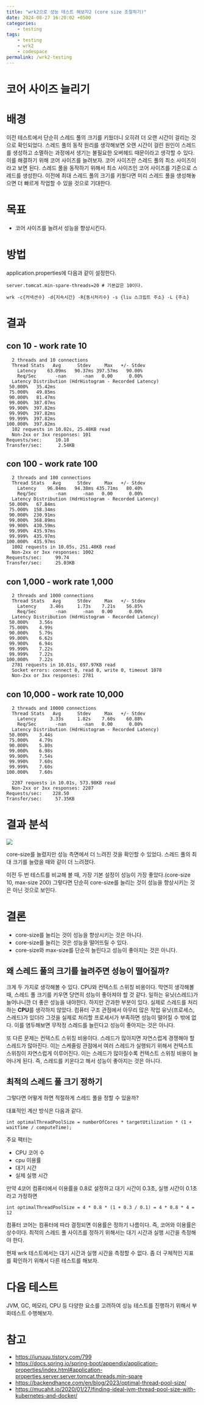 ```yaml
---
title: "wrk2으로 성능 테스트 해보자2 (core size 조절하기)"
date: 2024-08-27 16:20:02 +0500
categories:
    - testing
tags:
    - testing
    - wrk2
    - codespace
permalink: /wrk2-testing
---
```


# 코어 사이즈 늘리기

# 배경
이전 테스트에서 단순히 스레드 풀의 크기를 키웠더니 오히려 더 오랜 시간이 걸리는 것으로 
확인되었다. 스레드 풀의 동작 원리를 생각해보면 오랜 시간이 걸린 원인이 스레드를 생성하고 소멸하는 과정에서
생기는 불필요한 오버헤드 때문이라고 생각할 수 있다. 이를 해결하기 위해 코어 사이즈를 늘려보자.
코어 사이즈란 스레드 풀의 최소 사이즈이라고 보면 된다. 
스레드 풀을 동작하기 위해서 최소 사이즈인 코어 사이즈를 기준으로 스레드를 생성한다. 
이전에 최대 스레드 풀의 크기를 키웠다면 미리 스레드 풀을 생성해놓으면 더 빠르게 작업할 수 있을 것으로 기대한다. 

# 목표
- 코어 사이즈를 늘려서 성능을 향상시킨다.

# 방법
application.properties에 다음과 같이 설정한다. 
```properties
server.tomcat.min-spare-threads=20 # 기본값은 10이다. 
```

```terminal
wrk -c{커넥션수} -d{지속시간} -R{동시처리수} -s {liu 스크립트 주소} -L {주소} 
```

# 결과 

## con 10 - work rate 10 
```
  2 threads and 10 connections
  Thread Stats   Avg      Stdev     Max   +/- Stdev
    Latency    63.09ms   90.37ms 397.57ms   90.00%
    Req/Sec       -nan      -nan   0.00      0.00%
  Latency Distribution (HdrHistogram - Recorded Latency)
 50.000%   35.42ms
 75.000%   49.85ms
 90.000%   81.47ms
 99.000%  387.07ms
 99.900%  397.82ms
 99.990%  397.82ms
 99.999%  397.82ms
100.000%  397.82ms
  102 requests in 10.02s, 25.48KB read
  Non-2xx or 3xx responses: 101
Requests/sec:     10.18
Transfer/sec:      2.54KB
```

## con 100 - work rate 100
```
  2 threads and 100 connections
  Thread Stats   Avg      Stdev     Max   +/- Stdev
    Latency    96.84ms   94.38ms 435.71ms   80.40%
    Req/Sec       -nan      -nan   0.00      0.00%
  Latency Distribution (HdrHistogram - Recorded Latency)
 50.000%   67.84ms
 75.000%  158.34ms
 90.000%  230.91ms
 99.000%  368.89ms
 99.900%  430.59ms
 99.990%  435.97ms
 99.999%  435.97ms
100.000%  435.97ms
  1002 requests in 10.05s, 251.48KB read
  Non-2xx or 3xx responses: 1002
Requests/sec:     99.74
Transfer/sec:     25.03KB
```

## con 1,000 - work rate 1,000
```
  2 threads and 1000 connections
  Thread Stats   Avg      Stdev     Max   +/- Stdev
    Latency     3.46s     1.73s    7.21s    56.85%
    Req/Sec       -nan      -nan   0.00      0.00%
  Latency Distribution (HdrHistogram - Recorded Latency)
 50.000%    3.56s 
 75.000%    4.99s 
 90.000%    5.79s 
 99.000%    6.62s 
 99.900%    6.94s 
 99.990%    7.22s 
 99.999%    7.22s 
100.000%    7.22s 
  2781 requests in 10.01s, 697.97KB read
  Socket errors: connect 0, read 0, write 0, timeout 1078
  Non-2xx or 3xx responses: 2781
```

## con 10,000 - work rate 10,000
```
  2 threads and 10000 connections
  Thread Stats   Avg      Stdev     Max   +/- Stdev
    Latency     3.33s     1.82s    7.60s    60.88%
    Req/Sec       -nan      -nan   0.00      0.00%
  Latency Distribution (HdrHistogram - Recorded Latency)
 50.000%    3.44s 
 75.000%    4.79s 
 90.000%    5.80s 
 99.000%    6.98s 
 99.900%    7.54s 
 99.990%    7.60s 
 99.999%    7.60s 
100.000%    7.60s 

  2287 requests in 10.01s, 573.98KB read
  Non-2xx or 3xx responses: 2287
Requests/sec:    228.50
Transfer/sec:     57.35KB
```

# 결과 분석
![](wrk2-core-size.png)

core-size를 늘렸지만 성능 측면에서 더 느려진 것을 확인할 수 있었다.
스레드 풀의 최대 크기를 늘렸을 때와 같이 더 느려졌다. 

이전 두 번 테스트를 비교해 볼 때, 가장 기본 설정이 성능이 가장 좋았다.(core-size 10, max-size 200)
그렇다면 단순히 core-size를 늘리는 것이 성능을 향상시키는 것은 아닌 것으로 보인다.

# 결론 
- core-size를 늘리는 것이 성능을 향상시키는 것은 아니다.
- core-size를 늘리는 것은 성능을 떨어뜨릴 수 있다.
- core-size와 max-size를 단순히 늘린다고 성능이 좋아지는 것은 아니다.

## 왜 스레드 풀의 크기를 늘려주면 성능이 떨어질까? 
크게 두 가지로 생각해볼 수 있다. CPU와 컨텍스트 스위칭 비용이다.
막연히 생각해볼 때, 스레드 풀 크기를 키우면 당연히 성능이 좋아져야 할 것 같다. 
일하는 유닛(스레드)가 늘어나니깐 더 좋은 성능을 내야한다. 
하지만 간과한 부분이 있다.
실제로 스레드를 처리하는 **CPU**를 생각하지 않았다.
컴퓨터 구조 관점에서 아무리 많은 작업 유닛(프로세스, 스레드)가 있더라 그것을 실제로 처리할 프로세서가 부족하면 성능이 떨어질 수 밖에 없다.
이를 염두해보면 무작정 스레드를 늘린다고 성능이 좋아지는 것은 아니다. 

또 다른 문제는 컨텍스트 스위칭 비용이다. 스레드가 많아지면 자연스럽게 경쟁해야 할 스레드가 많아진다. 
이는 스케줄링 관점에서 여러 스레드가 실행되기 위해서 컨텍스트 스위칭이 자연스럽게 이루어진다. 
이는 스레드가 많아질수록 컨텍스트 스위칭 비용이 늘어나게 된다.
즉, 스레드를 키운다고 해서 성능이 좋아지는 것은 아니다.

## 최적의 스레드 풀 크기 정하기 
그렇다면 어떻게 하면 적절하게 스레드 풀을 정할 수 있을까? 

대표적인 계산 방식은 다음과 같다. 
```
int optimalThreadPoolSize = numberOfCores * targetUtilization * (1 + waitTime / computeTime);
```
주요 팩터는 
- CPU 코어 수
- cpu 이용률 
- 대기 시간
- 실제 실행 시간

만약 4코어 컴퓨터에서 이용률을 0.8로 설정하고 대기 시간이 0.3초, 실행 시간이 0.1초라고 가정하면
``` 
int optimalThreadPoolSize = 4 * 0.8 * (1 + 0.3 / 0.1) = 4 * 0.8 * 4 = 12
```

컴퓨터 코어는 컴퓨터에 따라 결정되면 이용률은 정하기 나름이다.
즉, 코어와 이용률은 상수이다. 
최적의 스레드 풀 사이즈를 정하기 위해서는 대기 시간과 실행 시간을 측정해야 한다.

현재 wrk 테스트에서는 대기 시간과 실행 시간을 측정할 수 없다.
좀 더 구체적인 지표를 확인하기 위해서 다른 테스트를 해보자.

# 다음 테스트 
JVM, GC, 메모리, CPU 등 다양한 요소를 고려하여 성능 테스트를 진행하기 위해서 부화테스트 수행해보자. 


# 참고 
- https://junuuu.tistory.com/799
- https://docs.spring.io/spring-boot/appendix/application-properties/index.html#application-properties.server.server.tomcat.threads.min-spare
- https://backendhance.com/en/blog/2023/optimal-thread-pool-size/
- https://mucahit.io/2020/01/27/finding-ideal-jvm-thread-pool-size-with-kubernetes-and-docker/
